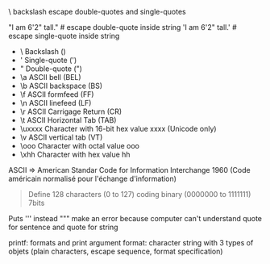 \ backslash
escape double-quotes and single-quotes

"I am 6'2\" tall." # escape double-quote inside string
'I am 6\'2" tall.' # escape single-quote inside string


- \\ Backslash ()
- \' Single-quote (')
- \" Double-quote (")
- \a ASCII bell (BEL)
- \b ASCII backspace (BS)
- \f ASCII formfeed (FF)
- \n ASCII linefeed (LF)
- \r ASCII Carrigage Return (CR)
- \t ASCII Horizontal Tab (TAB)
- \uxxxx Character with 16-bit hex value xxxx (Unicode only)
- \v ASCII vertical tab (VT)
- \ooo Character with octal value ooo
- \xhh Character with hex value hh

ASCII => American Standar Code for Information Interchange 1960 (Code américain normalisé pour l'échange d'information)
> Define 128 characters (0 to 127) coding binary (0000000 to 1111111) 7bits


Puts ''' instead """ make an error because computer can't understand quote for sentence and quote for string

printf: formats and print argument
format: character string with 3 types of objets (plain characters, escape sequence, format specification)
